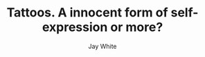 ---
layout: ../../layouts/MarkdownPostLayout.astro
title: "Tattoos. A innocent form of self-expression or more?"
category: "PERSONAL"
avatar: "https://cdn.discordapp.com/attachments/1065106954889986048/1070340219762638918/d18a8643-2c59-48c7-8672-421a235ad143.jpg"
pubDate: 2023-01-02
author: 'Jay White'
readtime: "6 minutes"
image:
    url: "https://cdn.discordapp.com/attachments/1067564605389406249/1068391799846097007/1bd751f5-d0f6-4e64-a5c1-90ff5b9b9461.jpg"
    alt: "Heavily tattoo'd mystic. Pronouns she/her"
intro: "Tattoos have a long and rich history, dating back to ancient civilizations such as the Egyptians, Greeks, and Polynesians. In these cultures, tattoos were often used for ceremonial or spiritual purposes, such as marking a person's status within a community or as a way to connect with the spiritual realm."
p1: "As time passed, tattoos became associated with sailors and soldiers, who would often get tattoos as a way to commemorate their experiences at sea or in battle. However, it wasn't until the 20th century that tattoos truly became mainstream, with the rise of the electric tattoo machine and the influence of Hollywood and pop culture."
p2: " Today, tattoos have become a form of self-expression and personal identity for many people. From simple designs to elaborate works of art, tattoos can convey a wide range of meanings and emotions. But beyond the surface level aesthetic, tattoos also possess deep occult and esoteric significance."
p3: "The occult is defined as hidden knowledge or practices, often associated with magic, alchemy, and the supernatural. Esoteric refers to knowledge that is intended for or likely to be understood by only a small number of people with a specialized knowledge or interest. Both have a long history of association with tattoos."
p4: "One example of the occult significance of tattoos is the use of symbols and sigils. A sigil is a symbol or sign that has been imbued with magical power, often used in ritual and ceremonial practices. In the occult, sigils are often used to manifest a specific intention or to call upon a specific energy or spirit. Tattoos of sigils can serve as a constant reminder of the wearer's intention and a way to align with that energy in daily life."
p5: " Another example of the occult significance of tattoos is the use of astrological symbols. Astrology is the study of the movements and relative positions of celestial bodies as a means of divining information about human affairs and terrestrial events. Tattoos of astrological symbols can serve as a reminder of the wearer's astrological chart and the energies present in their life."
p6: "A third example is the use of spiritual tattoos, such as the Om symbol in Hinduism or the Eye of Horus in ancient Egypt. These symbols hold deep spiritual meaning and can serve as a reminder of the wearer's connection to a higher power and a source of inspiration and guidance in their spiritual journey."
p7: " Tattoos can also be used in rituals and ceremonies, as a way to mark a significant event or achievement in one's life. For example, a tattoo of a specific symbol or image can serve as a reminder of a powerful spiritual experience or a rite of passage."
p8: ""
p9: ""
p10: ""
outro: "In conclusion, tattoos are not just a form of self-expression, they also possess deep occult and esoteric significance. From the use of symbols and sigils to astrological symbols and spiritual tattoos, tattoos have been used in a variety of ways to align with spiritual energies, manifest intentions, and mark significant events in one's life. Tattoos can serve as a constant reminder of one's spiritual path and connection to a higher power."
tags: ["tattoo", "occult", "symbols"]
---